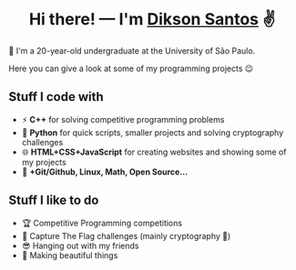 <h1 align="center">
  Hi there! — I'm <a href="https://dikson.xyz">Dikson Santos</a> ✌️
</h1>

<p>
 🚶 I'm a 20-year-old undergraduate at the University of São Paulo.
</p>
<p>
  Here you can give a look at some of my programming projects 😉
</p>

<h2>
  Stuff I code with
</h2>
<ul>
  <li>
    ⚡ <b>C++</b> for solving competitive programming problems 
  </li>
  <li>
    🐍 <b>Python</b> for quick scripts, smaller projects and solving cryptography challenges
  </li>
  <li>
    🌐 <b>HTML+CSS+JavaScript</b> for creating websites and showing some of my projects
  </li>
  <li>
    🧪 <b>+Git/Github, Linux, Math, Open Source...</b>
  </li>
</ul>

<h2>
  Stuff I like to do
</h2>
<ul>
  <li>
    🏆 Competitive Programming competitions
  </li>
  <li>
    🚩 Capture The Flag challenges (mainly cryptography 🔐)
  </li>
  <li>
    😎 Hanging out with my friends
  </li>
  <li>
    🎑 Making beautiful things
  </li>
</ul>
